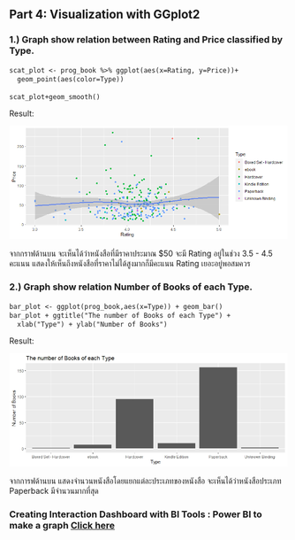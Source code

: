 ## Part 4: Visualization with GGplot2
### 1.) Graph show relation between Rating and Price classified by Type.
```
scat_plot <- prog_book %>% ggplot(aes(x=Rating, y=Price))+
  geom_point(aes(color=Type))
  
scat_plot+geom_smooth() 
```
Result:

![Graph 1](Rplot_PriceRating.png)

จากกราฟด้านบน จะเห็นได้ว่าหนังสือที่มีราคาประมาณ $50 จะมี Rating อยู่ในช่วง 3.5 - 4.5 คะแนน
แสดงให้เห็นถึงหนังสือที่ราคาไม่ได้สูงมากก็มีคะแนน Rating เยอะอยู่พอสมควร

### 2.) Graph show relation Number of Books of each Type.
```
bar_plot <- ggplot(prog_book,aes(x=Type)) + geom_bar()
bar_plot + ggtitle("The number of Books of each Type") +
  xlab("Type") + ylab("Number of Books") 
```
Result:

![Graph 2](bar_plot_type.jpeg)

จากการฟด้านบน แสดงจำนวนหนังสือโดยแยกแต่ละประเภทของหนังสือ จะเห็นได้ว่าหนังสือประเภท Paperback มีจำนวนมากที่สุด

### Creating Interaction Dashboard with BI Tools : Power BI to make a graph [Click here]()
